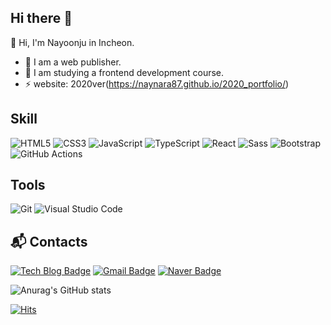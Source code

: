 ## Hi there 👋

👋 Hi, I'm Nayoonju in Incheon.
- 🤔 I am a web publisher.
- 🌱 I am studying a frontend development course.
- ⚡ website: 2020ver(https://naynara87.github.io/2020_portfolio/)

## Skill
![HTML5](https://img.shields.io/badge/HTML5-E34F26?style=flat-square&logo=html5&logoColor=white)
![CSS3](https://img.shields.io/badge/CSS3-1572B6?style=flat-square&logo=css3&logoColor=white)
![JavaScript](https://img.shields.io/badge/JavaScript-F7DF1E?style=flat-square&logo=javascript&logoColor=black)
![TypeScript](https://img.shields.io/badge/TypeScript-3178C6?style=flat-square&logo=typescript&logoColor=white)
![React](https://img.shields.io/badge/React-61DAFB?style=flat-square&logo=react&logoColor=black)
![Sass](https://img.shields.io/badge/Sass-CC6699?style=flat-square&logo=sass&logoColor=white)
![Bootstrap](https://img.shields.io/badge/Bootstrap-7952B3?style=flat-square&logo=bootstrap&logoColor=white)
![GitHub Actions](https://img.shields.io/badge/GitHub%20Actions-2088FF?style=flat-square&logo=github-actions&logoColor=white)

## Tools
![Git](https://img.shields.io/badge/Git-F05032.svg?&style=for-the-badge&logo=Git&logoColor=white)
![Visual Studio Code](https://img.shields.io/badge/Visual%20Studio%20Code-007ACC.svg?&style=for-the-badge&logo=Visual%20Studio%20Code&logoColor=white)

## :mailbox_with_mail: Contacts
[![Tech Blog Badge](http://img.shields.io/badge/-Tech%20blog-black?style=flat-square&logo=github&link=https://naynara.tistory.com/)](https://naynara.tistory.com/)
[![Gmail Badge](https://img.shields.io/badge/Gmail-d14836?style=flat-square&logo=Gmail&logoColor=white&link=mailto:naynara87@gmail.com)](mailto:naynara87@gmail.com)
[![Naver Badge](https://img.shields.io/badge/Naver-03C75A?style=flat-square&logo=Naver&logoColor=white&link=mailto:nay1121@naver.com)](mailto:nay1121@naver.com)


![Anurag's GitHub stats](https://github-readme-stats.vercel.app/api?username=naynara87&show_icons=true&theme=buefy)

[![Hits](https://hits.seeyoufarm.com/api/count/incr/badge.svg?url=https%3A%2F%2Fgithub.com%2Fnaynara87%2F&count_bg=%237900E3&title_bg=%23555555&icon=&icon_color=%23E7E7E7&title=hits&edge_flat=false)](https://hits.seeyoufarm.com)

